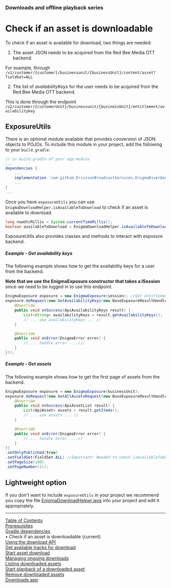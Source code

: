 ### Downloads and offline playback series
# Check if an asset is downloadable
To check if an asset is available for download, two things are needed:
1. The asset JSON needs to be acquired from the Red Bee Media OTT backend.

For example, through `/v1/customer/{customer}/businessunit/{businessUnit}/content/asset?fieldSet=ALL`

2. The list of *availabilityKeys* for the user needs to be acquired from the Red Bee Media OTT backend.

This is done through the endpoint `/v2/customer/{customerUnit}/businessunit/{businessUnit}/entitlement/availabilitykey`

## ExposureUtils

There is an optional module available that provides conversion of JSON objects to POJOs. To include
this module in your project, add the following to your `build.gradle`:
```gradle
// in build.gradle of your app-module
...
dependencies {
    ...
    implementation 'com.github.EricssonBroadcastServices.EnigmaRiverAndroid:exposureUtils:r3.1.6-BETA-1'
    ...
}
...
```

Once you have `exposureUtils` you can use `EnigmaDownloadHelper.isAvailableToDownload` to check if
an asset is available to download.
```java
long nowUtcMillis = System.currentTimeMillis();
boolean availableToDownload = EnigmaDownloadHelper.isAvailableToDownload(apiAsset, nowUtcMillis, userAvailabilityKeys)
```

ExposureUtils also provides classes and methods to interact with exposure backend.
##### Example - Get availability keys
The following example shows how to get the availability keys for a user from the backend.

**Note that we use the EnigmaExposure constructor that takes a ISession** since we need to be logged
in to use this endpoint.
```java
EnigmaExposure exposure = new EnigmaExposure(session); //Get entitlement/availabilitykey requires Authorization
exposure.doRequest(new GetAvailabilityKeys(new BaseExposureResultHandler<ApiAvailabilityKeys>() {
    @Override
    public void onSuccess(ApiAvailabilityKeys result) {
        List<String> availabilityKeys = result.getAvailabilityKeys();
        // ... use availabilityKeys ... //
    }

    @Override
    public void onError(EnigmaError error) {
        // ... handle error ... ///
    }
}));
```
##### Example - Get assets
The following example shows how to get the first page of assets from the backend.
```java
EnigmaExposure exposure = new EnigmaExposure(businessUnit);
exposure.doRequest(new GetAllAssetsRequest(new BaseExposureResultHandler<ApiAssetList>() {
    @Override
    public void onSuccess(ApiAssetList result) {
        List<ApiAsset> assets = result.getItems();
        // ... use assets ... //
    }

    @Override
    public void onError(EnigmaError error) {
        // ... handle error ... //
    }
})
.setOnlyPublished(true)
.setFieldSet(FieldSet.ALL) //Important! Needed to check isAvailableToDownload
.setPageSize(100)
.setPageNumber(1));
```

## Lightweight option

If you don't want to include `exposureUtils` in your project we recommend you copy the file
[EnigmaDownloadHelper.java](https://github.com/EricssonBroadcastServices/EnigmaRiverAndroidExposureUtils/blob/r3.1.6-BETA-1/src/main/java/com/redbeemedia/enigma/exposureutils/download/EnigmaDownloadHelper.java)
into your project and edit it appropriately.


___
[Table of Contents](../index.md)<br/>
[Prerequisites](prerequisites.md)<br/>
[Gradle dependencies](dependencies.md)<br/>
&bull; Check if an asset is downloadable (current)<br/>
[Using the download API](enigma_download.md)<br/>
[Get available tracks for download](get_download_info.md)<br/>
[Start asset download](start_download.md)<br/>
[Managing ongoing downloads](ongoing_downloads.md)<br/>
[Listing downloaded assets](list_downloads.md)<br/>
[Start playback of a downloaded asset](play_download.md)<br/>
[Remove downloaded assets](remove_download.md)<br/>
[Downloads app](example_app.md)<br/>
